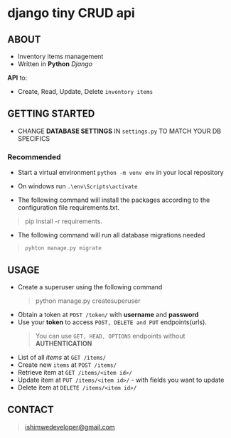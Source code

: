 # django tiny CRUD api

## ABOUT

 - Inventory items management
 - Written in **Python** *Django*

**API** to:
 - Create, Read, Update, Delete `inventory items`

## GETTING STARTED

- CHANGE **DATABASE SETTINGS** IN `settings.py` TO MATCH YOUR DB SPECIFICS

### Recommended

 - Start a virtual environment `python -m venv env` in your local repository
 - On windows run `.\env\Scripts\activate`

- The following command will install the packages according to the configuration file requirements.txt.

> pip install -r requirements.

- The following command will run all database migrations needed

> `pyhton manage.py migrate`

## USAGE

 - Create a superuser using the following command
    > python manage.py createsuperuser 
 - Obtain a token at `POST /token/` with **username** and **password**
 - Use your **token** to access `POST, DELETE and PUT` endpoints(urls).
    > You can use `GET, HEAD, OPTIONS` endpoints without **AUTHENTICATION**
 - List of all *items* at `GET /items/`
 - Create new `items` at `POST /items/`
 - Retrieve item at `GET /items/<item id>/`
 - Update item at `PUT /items/<item id>/` - with fields you want to update
 - Delete item at `DELETE /items/<item id>/`


## CONTACT

> <ISHIMWE Valentin>ishimwedeveloper@gmail.com 